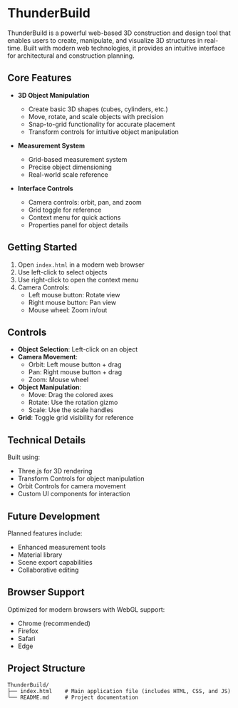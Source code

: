# ThunderBuild

ThunderBuild is a powerful web-based 3D construction and design tool that enables users to create, manipulate, and visualize 3D structures in real-time. Built with modern web technologies, it provides an intuitive interface for architectural and construction planning.

## Core Features

- **3D Object Manipulation**
  - Create basic 3D shapes (cubes, cylinders, etc.)
  - Move, rotate, and scale objects with precision
  - Snap-to-grid functionality for accurate placement
  - Transform controls for intuitive object manipulation

- **Measurement System**
  - Grid-based measurement system
  - Precise object dimensioning
  - Real-world scale reference

- **Interface Controls**
  - Camera controls: orbit, pan, and zoom
  - Grid toggle for reference
  - Context menu for quick actions
  - Properties panel for object details

## Getting Started

1. Open `index.html` in a modern web browser
2. Use left-click to select objects
3. Use right-click to open the context menu
4. Camera Controls:
   - Left mouse button: Rotate view
   - Right mouse button: Pan view
   - Mouse wheel: Zoom in/out

## Controls

- **Object Selection**: Left-click on an object
- **Camera Movement**: 
  - Orbit: Left mouse button + drag
  - Pan: Right mouse button + drag
  - Zoom: Mouse wheel
- **Object Manipulation**:
  - Move: Drag the colored axes
  - Rotate: Use the rotation gizmo
  - Scale: Use the scale handles
- **Grid**: Toggle grid visibility for reference

## Technical Details

Built using:
- Three.js for 3D rendering
- Transform Controls for object manipulation
- Orbit Controls for camera movement
- Custom UI components for interaction

## Future Development

Planned features include:
- Enhanced measurement tools
- Material library
- Scene export capabilities
- Collaborative editing

## Browser Support

Optimized for modern browsers with WebGL support:
- Chrome (recommended)
- Firefox
- Safari
- Edge

## Project Structure

```
ThunderBuild/
├── index.html    # Main application file (includes HTML, CSS, and JS)
└── README.md     # Project documentation
```
